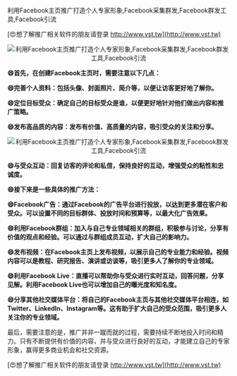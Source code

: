 利用Facebook主页推广打造个人专家形象,Facebook采集群发,Facebook群发工具,Facebook引流

[😍想了解推广相关软件的朋友请登录 http://www.vst.tw](http://www.vst.tw)

 <center><img src="https://vst.tw/MP4/tuiguang/png/3.png" alt="利用Facebook主页推广打造个人专家形象,Facebook采集群发,Facebook群发工具,Facebook引流"></center>

**😄首先，在创建Facebook主页时，需要注意以下几点：**

**😄完善个人资料：包括头像、封面照片、简介等，以便让访客更好地了解你。**

**😄定位目标受众：确定自己的目标受众是谁，以便更好地针对他们做出内容和推广策略。**

**😄发布高品质的内容：发布有价值、高质量的内容，吸引受众的关注和分享。**

 <center><img src="https://vst.tw/MP4/tuiguang/png/4.png" alt="利用Facebook主页推广打造个人专家形象,Facebook采集群发,Facebook群发工具,Facebook引流"></center>

**😄与受众互动：回复访客的评论和私信，保持良好的互动，增强受众的粘性和忠诚度。**

**😄接下来是一些具体的推广方法：**

**😄Facebook广告：通过Facebook的广告平台进行投放，以达到更多潜在客户和受众。可以设置不同的目标群体、投放时间和预算等，以最大化广告效果。**

**😄利用Facebook群组：加入与自己专业领域相关的群组，积极参与讨论，分享有价值的观点和经验。可以通过与群组成员互动，扩大自己的影响力。**

**😄发布视频：在Facebook主页上发布视频，以展示自己的专业能力和经验。视频内容可以是教程、研究报告、演讲或访谈等，吸引更多人了解你的专业领域。**

**😄利用Facebook Live：直播可以帮助你与受众进行实时互动，回答问题，分享见解。利用Facebook Live也可以增加自己的曝光度和知名度。**

**😄分享其他社交媒体平台：将自己的Facebook主页与其他社交媒体平台相连，如Twitter、LinkedIn、Instagram等。这有助于扩大自己的受众范围，吸引更多人关注你的专业领域。**

最后，需要注意的是，推广并非一蹴而就的过程，需要持续不断地投入时间和精力。只有不断提供有价值的内容，并与受众进行良好的互动，才能建立自己的专家形象，赢得更多商业机会和社交资源。

[😍想了解推广相关软件的朋友请登录 http://www.vst.tw](http://www.vst.tw)



